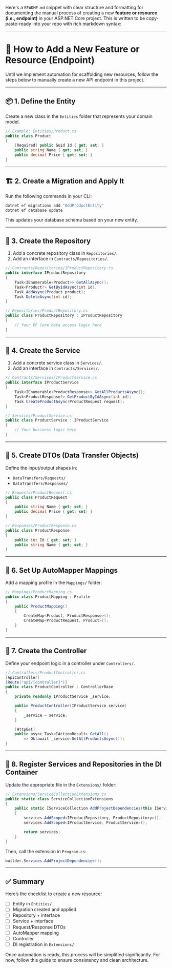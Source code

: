 Here's a `README.md` snippet with clear structure and formatting for documenting the manual process of creating a new **feature or resource (i.e., endpoint)** in your ASP.NET Core project. This is written to be copy-paste-ready into your repo with rich markdown syntax:

---

# 🚀 How to Add a New Feature or Resource (Endpoint)

Until we implement automation for scaffolding new resources, follow the steps below to manually create a new API endpoint in this project.

---

## 📦 1. Define the Entity

Create a new class in the `Entities` folder that represents your domain model.

```csharp
// Example: Entities/Product.cs
public class Product
{
    [Required] public Guid Id { get; set; }
    public string Name { get; set; }
    public decimal Price { get; set; }
}
```

---

## 🏗️ 2. Create a Migration and Apply It

Run the following commands in your CLI:

```bash
dotnet ef migrations add "AddProductEntity"
dotnet ef database update
```

This updates your database schema based on your new entity.

---

## 📁 3. Create the Repository

1. Add a concrete repository class in `Repositories/`.
2. Add an interface in `Contracts/Repositories/`.

```csharp
// Contracts/Repositories/IProductRepository.cs
public interface IProductRepository
{
    Task<IEnumerable<Product>> GetAllAsync();
    Task<Product?> GetByIdAsync(int id);
    Task AddAsync(Product product);
    Task DeleteAsync(int id);
}

// Repositories/ProductRepository.cs
public class ProductRepository : IProductRepository
{
    // Your EF Core data access logic here
}
```

---

## 🧠 4. Create the Service

1. Add a concrete service class in `Services/`.
2. Add an interface in `Contracts/Services/`.

```csharp
// Contracts/Services/IProductService.cs
public interface IProductService
{
    Task<IEnumerable<ProductResponse>> GetAllProductsAsync();
    Task<ProductResponse?> GetProductByIdAsync(int id);
    Task CreateProductAsync(ProductRequest request);
}

// Services/ProductService.cs
public class ProductService : IProductService
{
    // Your business logic here
}
```

---

## 🧾 5. Create DTOs (Data Transfer Objects)

Define the input/output shapes in:

* `DataTransfers/Requests/`
* `DataTransfers/Responses/`

```csharp
// Requests/ProductRequest.cs
public class ProductRequest
{
    public string Name { get; set; }
    public decimal Price { get; set; }
}

// Responses/ProductResponse.cs
public class ProductResponse
{
    public int Id { get; set; }
    public string Name { get; set; }
}
```

---

## 🔀 6. Set Up AutoMapper Mappings

Add a mapping profile in the `Mappings/` folder:

```csharp
// Mappings/ProductMapping.cs
public class ProductMapping : Profile
{
    public ProductMapping()
    {
        CreateMap<Product, ProductResponse>();
        CreateMap<ProductRequest, Product>();
    }
}
```

---

## 📡 7. Create the Controller

Define your endpoint logic in a controller under `Controllers/`.

```csharp
// Controllers/ProductController.cs
[ApiController]
[Route("api/[controller]")]
public class ProductController : ControllerBase
{
    private readonly IProductService _service;

    public ProductController(IProductService service)
    {
        _service = service;
    }

    [HttpGet]
    public async Task<IActionResult> GetAll()
        => Ok(await _service.GetAllProductsAsync());
}
```

---

## 🧩 8. Register Services and Repositories in the DI Container

Update the appropriate file in the `Extensions/` folder:

```csharp
// Extensions/ServiceCollectionExtensions.cs
public static class ServiceCollectionExtensions
{
    public static IServiceCollection AddProjectDependencies(this IServiceCollection services)
    {
        services.AddScoped<IProductRepository, ProductRepository>();
        services.AddScoped<IProductService, ProductService>();

        return services;
    }
}
```

Then, call the extension in `Program.cs`:

```csharp
builder.Services.AddProjectDependencies();
```

---

## ✅ Summary

Here’s the checklist to create a new resource:

* [ ] Entity in `Entities/`
* [ ] Migration created and applied
* [ ] Repository + interface
* [ ] Service + interface
* [ ] Request/Response DTOs
* [ ] AutoMapper mapping
* [ ] Controller
* [ ] DI registration in `Extensions/`

Once automation is ready, this process will be simplified significantly. For now, follow this guide to ensure consistency and clean architecture.
